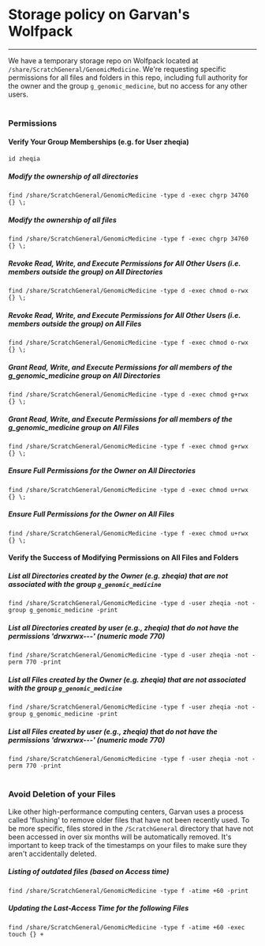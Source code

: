 # Storage policy on Garvan's Wolfpack
***
We have a temporary storage repo on Wolfpack located at `/share/ScratchGeneral/GenomicMedicine`. We're requesting specific permissions for all files and folders in this repo, including full authority for the owner and the group `g_genomic_medicine`, but no access for any other users.
<br><br>

### Permissions

#### Verify Your Group Memberships (e.g. for User zheqia)
`id zheqia` 

##### Modify the ownership of all directories
`find /share/ScratchGeneral/GenomicMedicine -type d -exec chgrp 34760 {} \;`
##### Modify the ownership of all files
`find /share/ScratchGeneral/GenomicMedicine -type f -exec chgrp 34760 {} \;`

##### Revoke Read, Write, and Execute Permissions for All Other Users (i.e. members outside the group) on All Directories
`find /share/ScratchGeneral/GenomicMedicine -type d -exec chmod o-rwx {} \;`
##### Revoke Read, Write, and Execute Permissions for All Other Users (i.e. members outside the group) on All Files
`find /share/ScratchGeneral/GenomicMedicine -type f -exec chmod o-rwx {} \;`

##### Grant Read, Write, and Execute Permissions for all members of the g_genomic_medicine group on All Directories
`find /share/ScratchGeneral/GenomicMedicine -type d -exec chmod g+rwx {} \;`
##### Grant Read, Write, and Execute Permissions for all members of the g_genomic_medicine group on All Files
`find /share/ScratchGeneral/GenomicMedicine -type f -exec chmod g+rwx {} \;`

##### Ensure Full Permissions for the Owner on All Directories
`find /share/ScratchGeneral/GenomicMedicine -type d -exec chmod u+rwx {} \;`
##### Ensure Full Permissions for the Owner on All Files
`find /share/ScratchGeneral/GenomicMedicine -type f -exec chmod u+rwx {} \;`

#### Verify the Success of Modifying Permissions on All Files and Folders

##### List all Directories created by the Owner (e.g. zheqia) that are not associated with the group `g_genomic_medicine`
`find /share/ScratchGeneral/GenomicMedicine -type d -user zheqia -not -group g_genomic_medicine -print`
##### List all Directories created by user (e.g., zheqia) that do not have the permissions 'drwxrwx---' (numeric mode 770) 
`find /share/ScratchGeneral/GenomicMedicine -type d -user zheqia -not -perm 770 -print`

##### List all Files created by the Owner (e.g. zheqia) that are not associated with the group `g_genomic_medicine`
`find /share/ScratchGeneral/GenomicMedicine -type f -user zheqia -not -group g_genomic_medicine -print`
##### List all Files created by user (e.g., zheqia) that do not have the permissions 'drwxrwx---' (numeric mode 770) 
`find /share/ScratchGeneral/GenomicMedicine -type f -user zheqia -not -perm 770 -print`
<br><br>


### Avoid Deletion of your Files
Like other high-performance computing centers, Garvan uses a process called 'flushing' to remove older files that have not been recently used. To be more specific, files stored in the `/ScratchGeneral` directory that have not been accessed in over six months will be automatically removed. It's important to keep track of the timestamps on your files to make sure they aren't accidentally deleted.
<br>

##### Listing of outdated files (based on Access time)
`find /share/ScratchGeneral/GenomicMedicine -type f -atime +60 -print`
##### Updating the Last-Access Time for the following Files
`find /share/ScratchGeneral/GenomicMedicine -type f -atime +60 -exec touch {} +`
 
